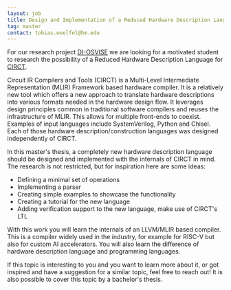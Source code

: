 ```yaml
---
layout: job
title: Design and Implementation of a Reduced Hardware Description Language for CIRCT
tag: master
contact: tobias.woelfel@hm.edu
---
```


For our research project [DI-OSVISE](https://aemy.cs.hm.edu/projects/osvise) we
are looking for a motivated student to research the possibility of a Reduced
Hardware Description Language for [CIRCT](https://circt.llvm.org/).

Circuit IR Compilers and Tools (CIRCT) is a Multi-Level Intermediate
Representation (MLIR) Framework based hardware compiler.
It is a relatively new tool which offers a new approach to translate hardware
descriptions into various formats needed in the hardware design flow.
It leverages design principles common in traditional software compilers and
reuses the infrastructure of MLIR. This allows for multiple front-ends to coexist.
Examples of input languages include SystemVerilog, Python and Chisel.
Each of those hardware description/construction languages was designed
independently of CIRCT.

In this master's thesis, a completely new hardware description language should be
designed and implemented with the internals of CIRCT in mind.
The research is not restricted, but for inspiration here are some ideas:
- Defining a minimal set of operations
- Implementing a parser
- Creating simple examples to showcase the functionality
- Creating a tutorial for the new language
- Adding verification support to the new language, make use of CIRCT's LTL

With this work you will learn the internals of an LLVM/MLIR based compiler. This
is a compiler widely used in the industry, for example for RISC-V but also for
custom AI accelerators. You will also learn the difference of hardware
description language and programming languages.

If this topic is interesting to you and you want to learn more about it, or got
inspired and have a suggestion for a similar topic, feel free to reach out!
It is also possible to cover this topic by a bachelor's thesis.

